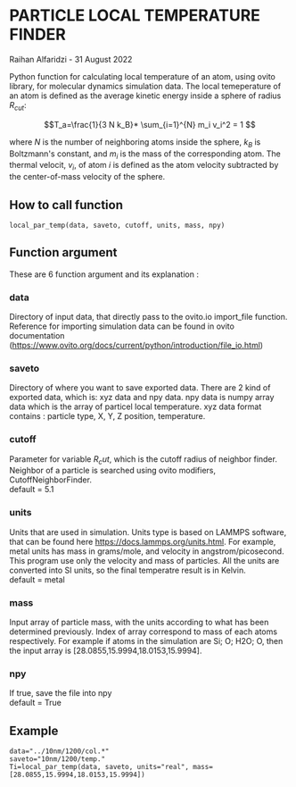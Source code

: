 # PARTICLE LOCAL TEMPERATURE FINDER 
Raihan Alfaridzi - 31 August 2022

Python function for calculating local temperature of an atom, using ovito library, for molecular dynamics simulation data. The local temeperature of an atom is defined as the average kinetic energy inside a sphere of radius $R_{cut}$:

$$T_a=\frac{1}{3 N k_B}* \sum_{i=1}^{N} m_i v_i^2 = 1 $$

where $N$ is the number of neighboring atoms inside the sphere, $k_B$ is Boltzmann's constant, and $m_i$ is the mass of the corresponding atom. The thermal velocit, $v_i$, of atom $i$ is defined as the atom velocity subtracted by the center-of-mass velocity of the sphere.


## How to call function

```
local_par_temp(data, saveto, cutoff, units, mass, npy)
```


## Function argument

These are 6 function argument and its explanation :

### data
Directory of input data, that directly pass to the ovito.io import_file function. Reference for importing simulation data can be found in ovito documentation (https://www.ovito.org/docs/current/python/introduction/file_io.html)

### saveto
Directory of where you want to save exported data. There are 2 kind of exported data, which is: xyz data and npy data. npy data is numpy array data which is the array of particel local temperature. xyz data format contains : particle type, X, Y, Z position, temperature. 

### cutoff
Parameter for variable $R_cut$, which is the cutoff radius of neighbor finder. Neighbor of a particle is searched using ovito modifiers, CutoffNeighborFinder.
<br>default = 5.1

### units
Units that are used in simulation. Units type is based on LAMMPS software, that can be found here https://docs.lammps.org/units.html. For example, metal units has mass in grams/mole, and velocity in angstrom/picosecond. This program use only the velocity and mass of particles. All the units are converted into SI units, so the final temperatre result is in Kelvin. 
<br>default = metal

### mass
Input array of particle mass, with the units according to what has been determined previously. Index of array correspond to mass of each atoms respectively. For example if atoms in the simulation are Si; O; H2O; O, then the input array is [28.0855,15.9994,18.0153,15.9994].

### npy
If true, save the file into npy
<br>default = True


## Example
```
data="../10nm/1200/col.*"
saveto="10nm/1200/temp."
Ti=local_par_temp(data, saveto, units="real", mass=[28.0855,15.9994,18.0153,15.9994])
```


